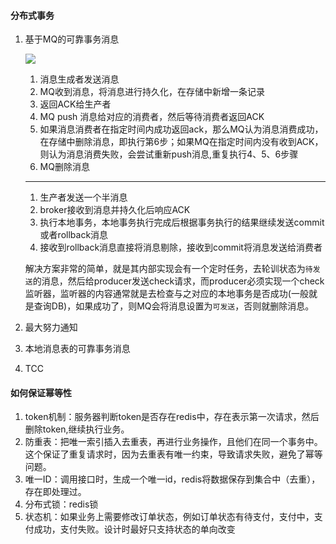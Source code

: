 #### 分布式事务

1. 基于MQ的可靠事务消息

   ![](https://tva1.sinaimg.cn/large/007S8ZIlgy1giw9l1kfpoj30ww0g6mxk.jpg)

   1. 消息生成者发送消息
   2. MQ收到消息，将消息进行持久化，在存储中新增一条记录
   3. 返回ACK给生产者
   4. MQ push 消息给对应的消费者，然后等待消费者返回ACK
   5. 如果消息消费者在指定时间内成功返回ack，那么MQ认为消息消费成功，在存储中删除消息，即执行第6步；如果MQ在指定时间内没有收到ACK，则认为消息消费失败，会尝试重新push消息,重复执行4、5、6步骤
   6. MQ删除消息

   ------

   1. 生产者发送一个半消息
   2. broker接收到消息并持久化后响应ACK
   3. 执行本地事务，本地事务执行完成后根据事务执行的结果继续发送commit或者rollback消息
   4. 接收到rollback消息直接将消息剔除，接收到commit将消息发送给消费者

   解决方案非常的简单，就是其内部实现会有一个定时任务，去轮训状态为`待发送`的消息，然后给producer发送check请求，而producer必须实现一个check监听器，监听器的内容通常就是去检查与之对应的本地事务是否成功(一般就是查询DB)，如果成功了，则MQ会将消息设置为`可发送`，否则就删除消息。

2. 最大努力通知

3. 本地消息表的可靠事务消息

4. TCC

#### 如何保证幂等性

1. token机制：服务器判断token是否存在redis中，存在表示第一次请求，然后删除token,继续执行业务。
2. 防重表：把唯一索引插入去重表，再进行业务操作，且他们在同一个事务中。这个保证了重复请求时，因为去重表有唯一约束，导致请求失败，避免了幂等问题。
3. 唯一ID：调用接口时，生成一个唯一id，redis将数据保存到集合中（去重），存在即处理过。
4. 分布式锁：redis锁
5. 状态机：如果业务上需要修改订单状态，例如订单状态有待支付，支付中，支付成功，支付失败。设计时最好只支持状态的单向改变